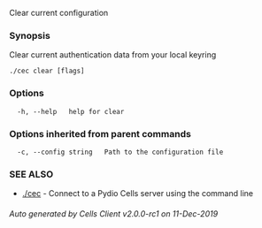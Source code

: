 Clear current configuration

### Synopsis

Clear current authentication data from your local keyring

```
./cec clear [flags]
```

### Options

```
  -h, --help   help for clear
```

### Options inherited from parent commands

```
  -c, --config string   Path to the configuration file
```

### SEE ALSO

* [./cec](./cec)	 - Connect to a Pydio Cells server using the command line

###### Auto generated by Cells Client v2.0.0-rc1 on 11-Dec-2019
